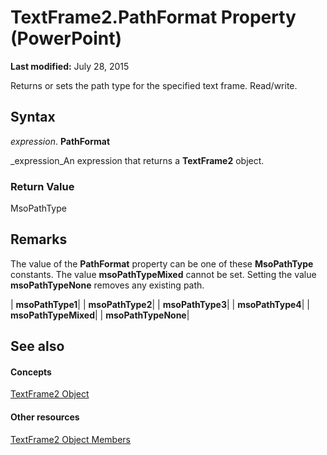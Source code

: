 
# TextFrame2.PathFormat Property (PowerPoint)

 **Last modified:** July 28, 2015

 Returns or sets the path type for the specified text frame. Read/write.

## Syntax

 _expression_. **PathFormat**

 _expression_An expression that returns a  **TextFrame2** object.


### Return Value

MsoPathType


## Remarks

The value of the  **PathFormat** property can be one of these **MsoPathType** constants. The value **msoPathTypeMixed** cannot be set. Setting the value **msoPathTypeNone** removes any existing path.



| **msoPathType1**|
| **msoPathType2**|
| **msoPathType3**|
| **msoPathType4**|
| **msoPathTypeMixed**|
| **msoPathTypeNone**|

## See also


#### Concepts


 [TextFrame2 Object](ae017598-8330-4673-db1a-53b284acb709.md)
#### Other resources


 [TextFrame2 Object Members](bce672a4-b108-b223-7e65-71f07d7f4197.md)
